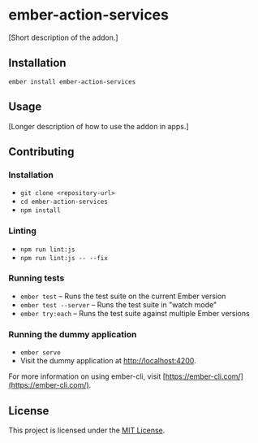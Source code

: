 ember-action-services
==============================================================================

[Short description of the addon.]

Installation
------------------------------------------------------------------------------

```
ember install ember-action-services
```


Usage
------------------------------------------------------------------------------

[Longer description of how to use the addon in apps.]


Contributing
------------------------------------------------------------------------------

### Installation

* `git clone <repository-url>`
* `cd ember-action-services`
* `npm install`

### Linting

* `npm run lint:js`
* `npm run lint:js -- --fix`

### Running tests

* `ember test` – Runs the test suite on the current Ember version
* `ember test --server` – Runs the test suite in "watch mode"
* `ember try:each` – Runs the test suite against multiple Ember versions

### Running the dummy application

* `ember serve`
* Visit the dummy application at [http://localhost:4200](http://localhost:4200).

For more information on using ember-cli, visit [https://ember-cli.com/](https://ember-cli.com/).

License
------------------------------------------------------------------------------

This project is licensed under the [MIT License](LICENSE.md).
